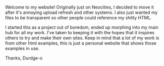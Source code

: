 Welcome to my website! 
Originally just on Neocities, I decided to move it after it's annoying upload refresh and other systems.
I also just wanted my files to be transparent so other people could reference my shitty HTML.

I started this as a project out of boredom, ended up morphing into my main hub for all my work.
I've taken to keeping it with the hopes that it inspires others to try and make their own sites.
Keep in mind that a lot of my work is from other html examples, this is just a personal website that shows those examples in use.

Thanks,
Durdge-o